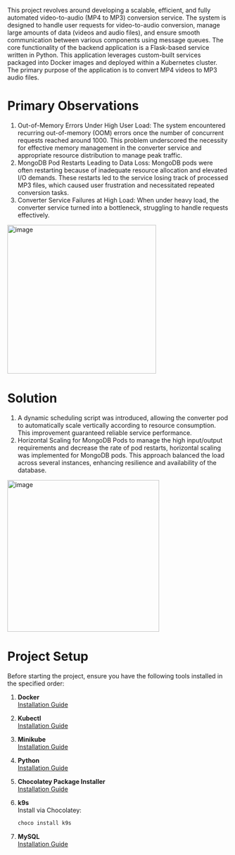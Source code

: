 This project revolves around developing a scalable, efficient, and fully automated video-to-audio (MP4 to MP3) conversion service. The system is designed to handle user requests for video-to-audio conversion, manage large amounts of data (videos and audio files), and ensure smooth communication between various components using message queues.
The core functionality of the backend application is a Flask-based service written in Python. This application leverages custom-built services packaged into Docker images and deployed within a Kubernetes cluster. The primary purpose of the application is to convert MP4 videos to MP3 audio files.

# Primary Observations
1.	Out-of-Memory Errors Under High User Load:
The system encountered recurring out-of-memory (OOM) errors once the number of concurrent requests reached around 1000. This problem underscored the necessity for effective memory management in the converter service and appropriate resource distribution to manage peak traffic.
2.	MongoDB Pod Restarts Leading to Data Loss:
MongoDB pods were often restarting because of inadequate resource allocation and elevated I/O demands. These restarts led to the service losing track of processed MP3 files, which caused user frustration and necessitated repeated conversion tasks.
3.	Converter Service Failures at High Load:
When under heavy load, the converter service turned into a bottleneck, struggling to handle requests effectively. 
<img width="338" alt="image" src="https://github.com/user-attachments/assets/26b30d5d-b3c1-49a1-adf5-93e50f2b8cb2" />
 
# Solution
1. A dynamic scheduling script was introduced, allowing the converter pod to automatically scale vertically according to resource consumption. This improvement guaranteed reliable service performance.
2.	Horizontal Scaling for MongoDB Pods to manage the high input/output requirements and decrease the rate of pod restarts, horizontal scaling was implemented for MongoDB pods. This approach balanced the load across several instances, enhancing resilience and availability of the database.
<img width="345" alt="image" src="https://github.com/user-attachments/assets/ba75001f-96c7-43f4-a3ee-86a2d9d9deab" />



# Project Setup

Before starting the project, ensure you have the following tools installed in the specified order:

1. **Docker**  
   [Installation Guide](https://www.youtube.com/watch?v=WDEdRmTCSs8)

2. **Kubectl**  
   [Installation Guide](https://www.youtube.com/watch?v=G9MmLUsBd3g)

3. **Minikube**  
   [Installation Guide](https://www.youtube.com/watch?v=xNefZ51jHKg)

4. **Python**  
   [Installation Guide](https://www.youtube.com/watch?v=TNAu6DvB9Ng)

5. **Chocolatey Package Installer**  
   [Installation Guide](https://www.youtube.com/watch?v=oL3YkT6cn50)

6. **k9s**  
   Install via Chocolatey:  
   ```bash
   choco install k9s

5. **MySQL**  
   [Installation Guide](https://www.youtube.com/watch?v=a3HJnbYhXUc)

